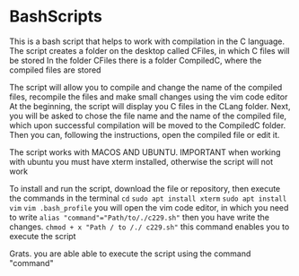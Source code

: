 # BashScripts
This is a bash script that helps to work with compilation in the C language.
The script creates a folder on the desktop called CFiles, in which C files will be stored
In the folder CFiles there is a folder CompiledC, where the compiled files are stored

The script will allow you to compile and change the name of the compiled files, recompile the files and make small changes using the vim code editor
At the beginning, the script will display you C files in the CLang folder. Next, you will be asked to chose the file name and the name of the compiled file,
which upon successful compilation will be moved to the CompiledC folder. Then you can, following the instructions, open the compiled file or edit it.

The script works with MACOS AND UBUNTU. 
IMPORTANT when working with ubuntu you must have xterm installed, otherwise the script will not work

To install and run the script, download the file or repository, then execute the commands in the terminal
    `cd`
    `sudo apt install xterm`
    `sudo apt install vim` 
    `vim .bash_profile`
you will open the vim code editor, in which you need to write
    `alias "command"="Path/to/./c229.sh"`
then you have write the changes. 
    `chmod + x "Path / to /./ c229.sh"`
this command enables you to execute the script  

Grats. you are able able to execute the script using the command "command"
